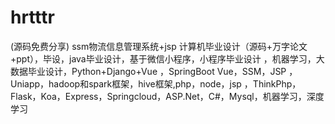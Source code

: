 # hrtttr
(源码免费分享) ssm物流信息管理系统+jsp 计算机毕业设计（源码+万字论文+ppt），毕设，java毕业设计，基于微信小程序，小程序毕业设计 ，机器学习，大数据毕业设计，Python+Django+Vue ，SpringBoot Vue，SSM，JSP ，Uniapp，hadoop和spark框架，hive框架,php，node，jsp ，ThinkPhp，Flask，Koa，Express，Springcloud，ASP.Net，C#，Mysql，机器学习，深度学习
